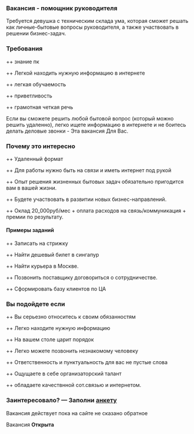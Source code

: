 
### Вакансия - помощник руководителя
Требуется девушка с техническим склада ума, которая
сможет решать как личные-бытовые вопросы руководителя, а также
участвовать в решении бизнес-задач.

### Требования

++ знание пк

++ Легкой находить нужную информацию в интернете

++ легкая обучаемость

++ приветливость

++ грамотная четкая речь

Если вы сможете решить любой бытовой вопрос (который можно решить удаленно), 
легко ищете информацию в интернете
и не боитесь делать деловые звонки - Эта вакансия Для Вас.
 
### Почему это интересно

++ Удаленный формат

++ Для работы нужно быть на связи и иметь интернет под рукой 

++ Опыт решения жизненных бытовых задач обязательно пригодится вам в вашей жизни.

++ Будете участвовать в развитии новых бизнес-направлений.

++ Оклад 20_000руб/мес + оплата расходов на связь/коммуникация + премии по результату.

#### Примеры заданий 

++ Записать на стрижку

++ Найти дешевый билет в сингапур

++ Найти курьера в Москве.

++ Позвонить поставщику договориться о сотрудничестве.

++ Сформировать базу клиентов по ЦА

### Вы подойдете если

++ Вы серьезно относитесь к своим обязанностям

++ Легко находите нужную информацию

++ На вашем столе царит порядок

++ Легко можете позвонить незнакомому человекy

++ Ответственность и пунктуальность для вас не пустые слова

++ Ощущаете в себе организаторский талант

++ обладаете качествнной сот.связью и интернетом.


### Заинтересовало? &mdash; Заполни <a href="http://bit.ly/assistant-vacancy">анкету</a>

Вакансия действует пока на сайте не сказано обратное

Вакансия **Открыта**
